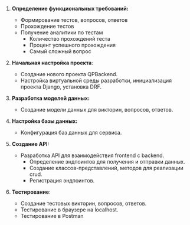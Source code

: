 1. **Определение функциональных требований:**
   - Формирование тестов, вопросов, ответов
   - Прохождение тестов
   - Получение аналитики по тестам
     - Количество прохождений теста
     - Процент успешного прохождения
     - Самый сложный вопрос
   
2. **Начальная настройка проекта**:
   - Создание нового проекта QPBackend.
   - Настройка виртуальной среды разработки, инициализация проекта Django, установка DRF.
   
3. **Разработка моделей данных:** 
   - Создание модели данных для викторин, вопросов, ответов.

4. **Настройка базы данных:** 
   - Конфигурация баз данных для сервиса.

5. **Создание API:** 
   - Разработка API для взаимодействия frontend с backend. 
     - Определение эндпоинтов для получения и отправки данных.
     - Создание классов-представлений, методов для реализации crud.
     - Регистрация эндпоинтов.


7. **Тестирование**:
   - Создание тестовых викторин, вопросов, ответов.
   - Тестирование в браузере на localhost.
   - Тестирование в Postman